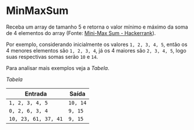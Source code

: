 # MinMaxSum 

Receba um array de tamanho 5 e retorna o valor mínimo e máximo da soma de 4 elementos do array (Fonte: [Mini-Max Sum - Hackerrank](https://www.hackerrank.com/challenges/mini-max-sum/problem)).

Por exemplo, considerando inicialmente os valores `1, 2, 3, 4, 5`, então os 4 menores elementos são `1, 2, 3, 4`, já os 4 maiores são `2, 3, 4, 5`, logo suas respectivas somas serão `10` e `14`.

Para analisar mais exemplos veja a _Tabela_.

_Tabela_

| Entrada              | Saída    |
| -------------------- | -------- |
| `1, 2, 3, 4, 5`      | `10, 14` |
| `0, 2, 6, 3, 4`      | `9, 15`  |
| `10, 23, 61, 37, 41` | `9, 15`  |